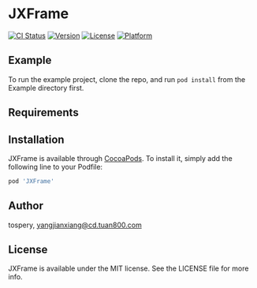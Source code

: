 # JXFrame

[![CI Status](https://img.shields.io/travis/tospery/JXFrame.svg?style=flat)](https://travis-ci.org/tospery/JXFrame)
[![Version](https://img.shields.io/cocoapods/v/JXFrame.svg?style=flat)](https://cocoapods.org/pods/JXFrame)
[![License](https://img.shields.io/cocoapods/l/JXFrame.svg?style=flat)](https://cocoapods.org/pods/JXFrame)
[![Platform](https://img.shields.io/cocoapods/p/JXFrame.svg?style=flat)](https://cocoapods.org/pods/JXFrame)

## Example

To run the example project, clone the repo, and run `pod install` from the Example directory first.

## Requirements

## Installation

JXFrame is available through [CocoaPods](https://cocoapods.org). To install
it, simply add the following line to your Podfile:

```ruby
pod 'JXFrame'
```

## Author

tospery, yangjianxiang@cd.tuan800.com

## License

JXFrame is available under the MIT license. See the LICENSE file for more info.
